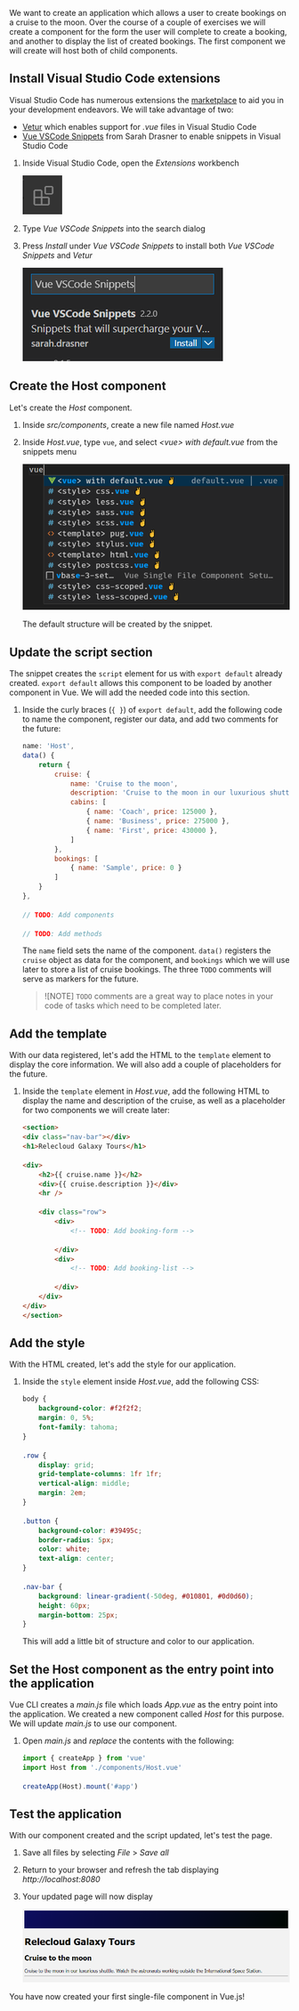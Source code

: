 We want to create an application which allows a user to create bookings on a cruise to the moon. Over the course of a couple of exercises we will create a component for the form the user will complete to create a booking, and another to display the list of created bookings. The first component we will create will host both of child components.

## Install Visual Studio Code extensions

Visual Studio Code has numerous extensions the [marketplace](https://marketplace.visualstudio.com/vscode) to aid you in your development endeavors. We will take advantage of two:

- [Vetur](https://marketplace.visualstudio.com/items?itemName=octref.vetur) which enables support for *.vue* files in Visual Studio Code
- [Vue VSCode Snippets](https://marketplace.visualstudio.com/items?itemName=sdras.vue-vscode-snippets) from Sarah Drasner to enable snippets in Visual Studio Code

1. Inside Visual Studio Code, open the *Extensions* workbench

    ![Screenshot of the extensions icon](./images/extensions.png)

1. Type *Vue VSCode Snippets* into the search dialog

1. Press *Install* under *Vue VSCode Snippets* to install both *Vue VSCode Snippets* and *Vetur*

    ![Screenshot of search results for Vue VSCode Snippets](./images/snippets.png)

## Create the Host component

Let's create the *Host* component.

1. Inside *src/components*, create a new file named *Host.vue*

1. Inside *Host.vue*, type `vue`, and select *\<vue\> with default.vue* from the snippets menu

    ![Screenshot of the snippets menu with \<vue\> with default.vue selected](./images/vue-create.png)

    The default structure will be created by the snippet.

## Update the script section

The snippet creates the `script` element for us with `export default` already created. `export default` allows this component to be loaded by another component in Vue. We will add the needed code into this section.

1. Inside the curly braces (`{ }`) of `export default`, add the following code to name the component, register our data, and add two comments for the future:

    ```javascript
    name: 'Host',
    data() {
        return {
            cruise: {
                name: 'Cruise to the moon',
                description: 'Cruise to the moon in our luxurious shuttle. Watch the astronauts working outside the International Space Station.',
                cabins: [
                    { name: 'Coach', price: 125000 },
                    { name: 'Business', price: 275000 },
                    { name: 'First', price: 430000 },
                ]
            },
            bookings: [
                { name: 'Sample', price: 0 }
            ]
        }
    },

    // TODO: Add components

    // TODO: Add methods

    ```

    The `name` field sets the name of the component. `data()` registers the `cruise` object as data for the component, and `bookings` which we will use later to store a list of cruise bookings. The three `TODO` comments will serve as markers for the future.

    > ![NOTE]
    > `TODO` comments are a great way to place notes in your code of tasks which need to be completed later.

## Add the template

With our data registered, let's add the HTML to the `template` element to display the core information. We will also add a couple of placeholders for the future.

1. Inside the `template` element in *Host.vue*, add the following HTML to display the name and description of the cruise, as well as a placeholder for two components we will create later:

    ```html
    <section>
    <div class="nav-bar"></div>
    <h1>Relecloud Galaxy Tours</h1>

    <div>
        <h2>{{ cruise.name }}</h2>
        <div>{{ cruise.description }}</div>
        <hr />

        <div class="row">
            <div>
                <!-- TODO: Add booking-form -->

            </div>
            <div>
                <!-- TODO: Add booking-list -->

            </div>
        </div>
    </div>
    </section>
    ```

## Add the style

With the HTML created, let's add the style for our application.

1. Inside the `style` element inside *Host.vue*, add the following CSS:

    ```css
    body {
        background-color: #f2f2f2;
        margin: 0, 5%;
        font-family: tahoma;
    }

    .row {
        display: grid;
        grid-template-columns: 1fr 1fr;
        vertical-align: middle;
        margin: 2em;
    }

    .button {
        background-color: #39495c;
        border-radius: 5px;
        color: white;
        text-align: center;
    }

    .nav-bar {
        background: linear-gradient(-50deg, #010801, #0d0d60);
        height: 60px;
        margin-bottom: 25px;
    }
    ```

    This will add a little bit of structure and color to our application.

## Set the Host component as the entry point into the application

Vue CLI creates a *main.js* file which loads *App.vue* as the entry point into the application. We created a new component called *Host* for this purpose. We will update *main.js* to use our component.

1. Open *main.js* and *replace* the contents with the following:

    ```javascript
    import { createApp } from 'vue'
    import Host from './components/Host.vue'

    createApp(Host).mount('#app')
    ```

## Test the application

With our component created and the script updated, let's test the page.

1. Save all files by selecting *File* > *Save all*
1. Return to your browser and refresh the tab displaying *http://localhost:8080*
1. Your updated page will now display

    ![Screenshot of Host component displaying the name and description of the cruise](./images/host-component.png)

You have now created your first single-file component in Vue.js!
